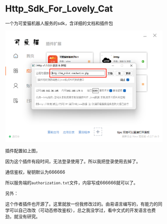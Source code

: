 # Http_Sdk_For_Lovely_Cat
 一个为可爱猫机器人服务的sdk，含详细的文档和插件包

![image-20211229035137965](README.assets/image-20211229035137965.png)

插件配置如上图，

因为这个插件有段时间，无法登录使用了。所以我把登录使用去掉了。

通信鉴权，秘钥默认为666666

所以服务端的`authorization.txt`文件，内容写成666666就可以了。

另外：

这个作者插件也开源了。这里就放一份我修改过的。由易语言编写的，有能力的同学可以自己改改（可动态修改鉴权），总之我没学过，看中文式的开发语言也费劲，就没有研究。
